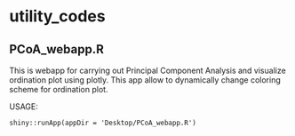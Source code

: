 # utility_codes

## PCoA_webapp.R
This is webapp for carrying out Principal Component Analysis and visualize ordination plot using plotly. This app allow to dynamically change coloring scheme for ordination plot.

USAGE:
```
shiny::runApp(appDir = 'Desktop/PCoA_webapp.R')
```
